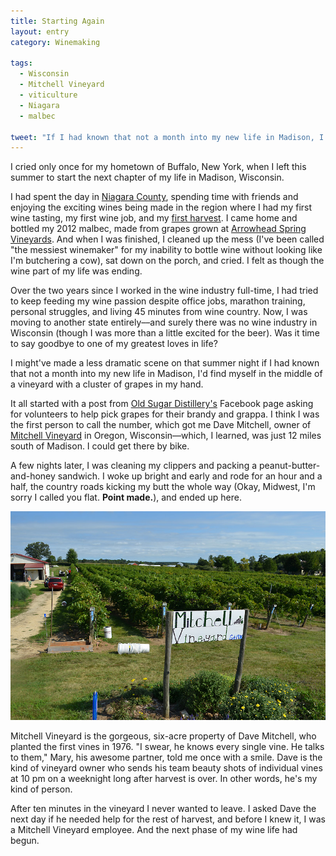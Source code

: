```yaml
---
title: Starting Again
layout: entry
category: Winemaking

tags:
  - Wisconsin
  - Mitchell Vineyard
  - viticulture
  - Niagara
  - malbec

tweet: "If I had known that not a month into my new life in Madison, I'd find myself in the middle of a vineyard..."
---
```


I cried only once for my hometown of Buffalo, New York, when I left this summer to start the next chapter of my life in Madison, Wisconsin. 

I had spent the day in [Niagara County](http://en.wikipedia.org/wiki/Niagara_Escarpment_AVA), spending time with friends and enjoying the exciting wines being made in the region where I had my first wine tasting, my first wine job, and my [first harvest](http://lennthompson.typepad.com/lenndevours/2009/11/bees-bbrite-brix-and-beer-what-i-learned-from-my-first-harvest.html). I came home and bottled my 2012 malbec, made from grapes grown at [Arrowhead Spring Vineyards](http://www.arrowheadspringvineyards.com/). And when I was finished, I cleaned up the mess (I've been called "the messiest winemaker" for my inability to bottle wine without looking like I'm butchering a cow), sat down on the porch, and cried. I felt as though the wine part of my life was ending. 

Over the two years since I worked in the wine industry full-time, I had tried to keep feeding my wine passion despite office jobs, marathon training, personal struggles, and living 45 minutes from wine country. Now, I was moving to another state entirely––and surely there was no wine industry in Wisconsin (though I was more than a little excited for the beer). Was it time to say goodbye to one of my greatest loves in life?

I might've made a less dramatic scene on that summer night if I had known that not a month into my new life in Madison, I'd find myself in the middle of a vineyard with a cluster of grapes in my hand. 

It all started with a post from [Old Sugar Distillery's](http://www.madisondistillery.com/Homepage.html) Facebook page asking for volunteers to help pick grapes for their brandy and grappa. I think I was the first person to call the number, which got me Dave Mitchell, owner of [Mitchell Vineyard](http://www.mitchell-vineyard.com/) in Oregon, Wisconsin––which, I learned, was just 12 miles south of Madison. I could get there by bike.

A few nights later, I was cleaning my clippers and packing a peanut-butter-and-honey sandwich. I woke up bright and early and rode for an hour and a half, the country roads kicking my butt the whole way (Okay, Midwest, I'm sorry I called you flat. **Point made.**), and ended up here.

![mitchellsign](/photos/mitchell_sign.jpg "Mitchell Vineyards sign in front of vineyard")

Mitchell Vineyard is the gorgeous, six-acre property of Dave Mitchell, who planted the first vines in 1976. "I swear, he knows every single vine. He talks to them," Mary, his awesome partner, told me once with a smile. Dave is the kind of vineyard owner who sends his team beauty shots of individual vines at 10 pm on a weeknight long after harvest is over. In other words, he's my kind of person.

After ten minutes in the vineyard I never wanted to leave. I asked Dave the next day if he needed help for the rest of harvest, and before I knew it, I was a Mitchell Vineyard employee. And the next phase of my wine life had begun.